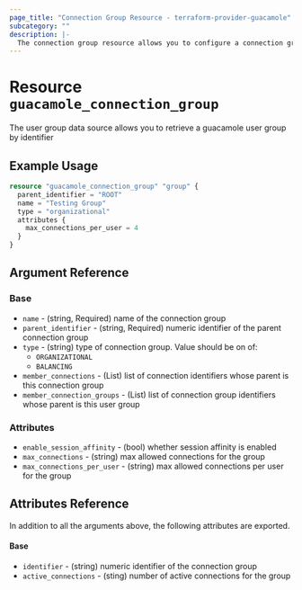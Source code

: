 ```yaml
---
page_title: "Connection Group Resource - terraform-provider-guacamole"
subcategory: ""
description: |-
  The connection group resource allows you to configure a connection group
---
```


# Resource `guacamole_connection_group`

The user group data source allows you to retrieve a guacamole user group by identifier

## Example Usage

```terraform
resource "guacamole_connection_group" "group" {
  parent_identifier = "ROOT"
  name = "Testing Group"
  type = "organizational"
  attributes {
    max_connections_per_user = 4
  }
}
```

## Argument Reference

### Base

- `name` -  (string, Required) name of the connection group
- `parent_identifier` -  (string, Required) numeric identifier of the parent connection group
- `type` -  (string) type of connection group.  Value should be on of:
  - `ORGANIZATIONAL`
  - `BALANCING`
- `member_connections` - (List) list of connection identifiers whose parent is this connection group
- `member_connection_groups` - (List) list of connection group identifiers whose parent is this user group

### Attributes

- `enable_session_affinity` - (bool) whether session affinity is enabled
- `max_connections` - (string) max allowed connections for the group
- `max_connections_per_user` - (string) max allowed connections per user for the group

## Attributes Reference

In addition to all the arguments above, the following attributes are exported.

#### Base
- `identifier` -  (string) numeric identifier of the connection group
- `active_connections` - (sting) number of active connections for the group